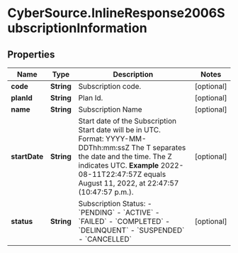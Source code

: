 # CyberSource.InlineResponse2006SubscriptionInformation

## Properties
Name | Type | Description | Notes
------------ | ------------- | ------------- | -------------
**code** | **String** | Subscription code.  | [optional] 
**planId** | **String** | Plan Id.  | [optional] 
**name** | **String** | Subscription Name  | [optional] 
**startDate** | **String** | Start date of the Subscription  Start date will be in UTC. Format: YYYY-MM-DDThh:mm:ssZ The T separates the date and the time. The Z indicates UTC.  **Example** 2022-08-11T22:47:57Z equals August 11, 2022, at 22:47:57 (10:47:57 p.m.).  | [optional] 
**status** | **String** | Subscription Status: - &#x60;PENDING&#x60; - &#x60;ACTIVE&#x60; - &#x60;FAILED&#x60; - &#x60;COMPLETED&#x60; - &#x60;DELINQUENT&#x60; - &#x60;SUSPENDED&#x60; - &#x60;CANCELLED&#x60;  | [optional] 


